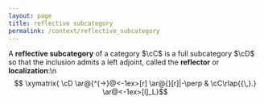 ```yaml
---
layout: page
title: reflective subcategory
permalink: /context/reflective_subcategory
---
```

A **reflective subcategory** of a category $\cC$ is a full subcategory $\cD$ so that the inclusion admits a left adjoint, called the **reflector** or **localization**:\n$$ \xymatrix{ \cD \ar@{^(->}@<-1ex>[r] \ar@{}[r]|-\perp & \cC\rlap{{\,}.} \ar@<-1ex>[l]_L}$$
